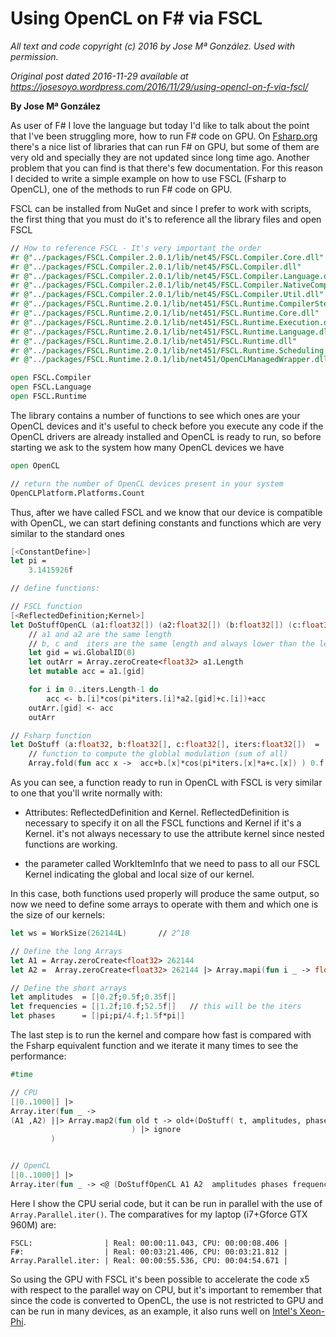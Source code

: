 
# Using OpenCL on F# via FSCL #

*All text and code copyright (c) 2016 by Jose Mª González. Used with permission.*

*Original post dated 2016-11-29 available at https://josesoyo.wordpress.com/2016/11/29/using-opencl-on-f-via-fscl/*

**By Jose Mª González**


As user of F# I love the language but today I'd like to talk about the point that I've been struggling more, how to run F# code on GPU.
On [Fsharp.org](http://fsharp.org/use/gpu/) there's a nice list of libraries that can run F# on GPU, but some of them are very old
and specially they are not updated since long time ago.  Another problem that you can find is that there's few documentation.
For this reason I decided to write a simple example on how to use FSCL (Fsharp to OpenCL), one of the methods to run F# code on GPU.

FSCL can be installed from NuGet and since I prefer to work with scripts, the first thing that you must do it's to reference all the library files and open FSCL

```fsharp
// How to reference FSCL - It's very important the order
#r @"../packages/FSCL.Compiler.2.0.1/lib/net45/FSCL.Compiler.Core.dll"
#r @"../packages/FSCL.Compiler.2.0.1/lib/net45/FSCL.Compiler.dll"
#r @"../packages/FSCL.Compiler.2.0.1/lib/net45/FSCL.Compiler.Language.dll"
#r @"../packages/FSCL.Compiler.2.0.1/lib/net45/FSCL.Compiler.NativeComponents.dll"
#r @"../packages/FSCL.Compiler.2.0.1/lib/net45/FSCL.Compiler.Util.dll"
#r @"../packages/FSCL.Runtime.2.0.1/lib/net451/FSCL.Runtime.CompilerSteps.dll"
#r @"../packages/FSCL.Runtime.2.0.1/lib/net451/FSCL.Runtime.Core.dll"
#r @"../packages/FSCL.Runtime.2.0.1/lib/net451/FSCL.Runtime.Execution.dll"
#r @"../packages/FSCL.Runtime.2.0.1/lib/net451/FSCL.Runtime.Language.dll"
#r @"../packages/FSCL.Runtime.2.0.1/lib/net451/FSCL.Runtime.dll"
#r @"../packages/FSCL.Runtime.2.0.1/lib/net451/FSCL.Runtime.Scheduling.dll"
#r @"../packages/FSCL.Runtime.2.0.1/lib/net451/OpenCLManagedWrapper.dll"

open FSCL.Compiler
open FSCL.Language
open FSCL.Runtime
```

The library contains a number of functions to see which ones are your OpenCL devices and it's useful to check before you execute
any code if the OpenCL drivers are already installed and OpenCL is ready to run, so before starting we ask to the system how many OpenCL devices we have

```fsharp
open OpenCL 

// return the number of OpenCL devices present in your system
OpenCLPlatform.Platforms.Count 
```

Thus, after we have called FSCL and we know that our device is compatible with OpenCL, we can start defining constants and functions which are very similar to the standard ones

```fsharp
[<ConstantDefine>] 
let pi = 
    3.1415926f

// define functions:

// FSCL function
[<ReflectedDefinition;Kernel>]
let DoStuffOpenCL (a1:float32[]) (a2:float32[]) (b:float32[]) (c:float32[]) (iters:float32[]) (wi:WorkItemInfo) =
    // a1 and a2 are the same length
    // b, c and  iters are the same length and always lower than the length of a1&a2
    let gid = wi.GlobalID(0)
    let outArr = Array.zeroCreate<float32> a1.Length
    let mutable acc = a1.[gid]

    for i in 0..iters.Length-1 do
        acc <- b.[i]*cos(pi*iters.[i]*a2.[gid]+c.[i])+acc
    outArr.[gid] <- acc
    outArr

// Fsharp function
let DoStuff (a:float32, b:float32[], c:float32[], iters:float32[])  =
    // function to compute the globlal modulation (sum of all)       
    Array.fold(fun acc x ->  acc+b.[x]*cos(pi*iters.[x]*a+c.[x]) ) 0.f [|0..iters.Length-1|]  // value*b.[i]*cos(pi*iters.[i]*a2.[gid]+c.[i])+acc
```

As you can see, a function ready to run in OpenCL with FSCL is very similar to one that you'll write normally with:

* Attributes: ReflectedDefinition and  Kernel. ReflectedDefinition is necessary to specify it on all the FSCL functions and Kernel if it's a Kernel.
  it's not always necessary to use the attribute kernel since nested functions are working.

* the parameter called WorkItemInfo that we need to pass to all our FSCL Kernel indicating the global and local size of our kernel.

In this case, both functions used properly will produce the same output, so now we need to define some arrays to operate with them and which one is the size of our kernels:

```fsharp
let ws = WorkSize(262144L)       // 2^18 

// Define the long Arrays
let A1 = Array.zeroCreate<float32> 262144
let A2 =  Array.zeroCreate<float32> 262144 |> Array.mapi(fun i _ -> float32(i))

// Define the short arrays
let amplitudes  = [|0.2f;0.5f;0.35f|] 
let frequencies = [|1.2f;10.f;52.5f|]   // this will be the iters
let phases      = [|pi;pi/4.f;1.5f*pi|] 
```

The last step is to run the kernel and compare how fast is compared with the Fsharp equivalent function and we iterate it many times to see the performance:

```fsharp
#time    

// CPU
[|0..1000|] |>
Array.iter(fun _ -> 
(A1 ,A2) ||> Array.map2(fun old t -> old+(DoStuff( t, amplitudes, phases, frequencies))
                           ) |> ignore
         )


// OpenCL
[|0..1000|] |>
Array.iter(fun _ -> <@ (DoStuffOpenCL A1 A2  amplitudes phases frequencies ws) @>.Run() |> ignore )
```

Here I show the CPU serial code, but it can be run in parallel with the use of `Array.Parallel.iter()`. The comparatives for my laptop (i7+Gforce GTX 960M) are:

```
FSCL:                | Real: 00:00:11.043, CPU: 00:00:08.406 |
F#:                  | Real: 00:03:21.406, CPU: 00:03:21.812 | 
Array.Parallel.iter: | Real: 00:00:55.536, CPU: 00:04:54.671 |
```

So using the GPU with FSCL it's been possible to accelerate the code x5 with respect to the parallel way on CPU,
but it's important to remember that since the code is converted to OpenCL, the use is not restricted to GPU and can be run in many devices,
as an example, it also runs well on [Intel's Xeon-Phi](http://www.intel.com/xeonphi).